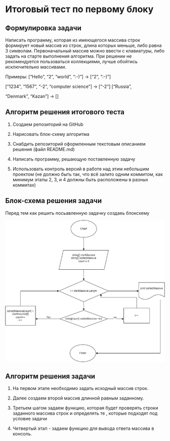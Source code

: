 # Итоговый тест по первому блоку

## Формулировка задачи

Написать программу, которая из имеющегося массива строк формирует новый массив из строк, длина которых меньше, либо равна 3 символам. Первоначальный массив можно ввести с клавиатуры, либо задать на старте выполнения алгоритма. При решении не рекомендуется пользоваться коллекциями, лучше обойтись исключительно массивами.

Примеры: [“Hello”, “2”, “world”, “:-)”] → [“2”, “:-)”] 

[“1234”, “1567”, “-2”, “computer science”] → [“-2”] [“Russia”, 

“Denmark”, “Kazan”] → []

## Алгоритм решения итогового теста

1. Создаем репозиторий на GitHub

2. Нарисовать блок-схему алгоритма

3.  Снабдить репозиторий оформленным текстовым описанием решения (файл README.md)

4. Написать программу, решающую поставленную задачу

5. Использовать контроль версий в работе над этим небольшим проектом (не должно быть так, что всё залито одним коммитом, как минимум этапы 2, 3, и 4 должны быть расположены в разных коммитах)

## Блок-схема решения задачи

Перед тем как решить посьавленную задачку создаеь блоксхему

![Блок-схема](Test_1.jpg)


## Алгоритм решения задачи
1.  На первом этапе необходимо задать исходный массив строк.

2.  Далее создаем второй массив длинной равным заданному.

3. Третьем шагом задаем функцию, которая будет проверять  строки заданного массива строк и определять те , которые подходят под условие задачи

4. Четвертый этап - задаем функцию для вывода ответа массива в консоль.






